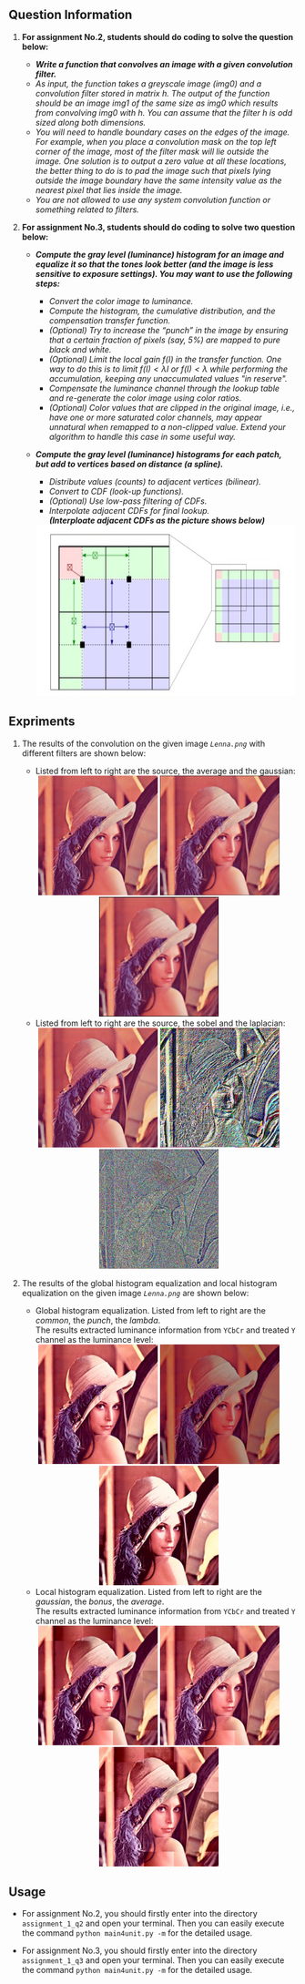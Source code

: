## Question Information

1. **For assignment No.2, students should do coding to solve the question below:**  
    - ***Write a function that convolves an image with a given convolution filter.***
    - *As input, the function takes a greyscale image $(img0)$ and a convolution filter stored in matrix $h$. The output of the function should be an image $img1$ of the same size as $img0$ which results from convolving $img0$ with $h$. You can assume that the filter $h$ is odd sized along both dimensions.*
    - *You will need to handle boundary cases on the edges of the image. For example, when you place a convolution mask on the top left corner of the image, most of the filter mask will lie outside the image. One solution is to output a zero value at all these locations, the better thing to do is to pad the image such that pixels lying outside the image boundary have the same intensity value as the nearest pixel that lies inside the image.*
    - *You are not allowed to use any system convolution function or something related to filters.*

2. **For assignment No.3, students should do coding to solve two question below:**  
    - ***Compute the gray level (luminance) histogram for an image and equalize it so that the tones look better (and the image is less sensitive to exposure settings). You may want to use the following steps:***
        - *Convert the color image to luminance.*
        - *Compute the histogram, the cumulative distribution, and the compensation transfer function.*
        - *(Optional) Try to increase the “punch” in the image by ensuring that a certain fraction of pixels (say, 5%) are mapped to pure black and white.*
        - *(Optional) Limit the local gain $f(I)$ in the transfer function. One way to do this is to limit $f(I) < \lambda I$ or $f(I) < \lambda$ while performing the accumulation, keeping any unaccumulated values "in reserve".*
        - *Compensate the luminance channel through the lookup table and re-generate the color image using color ratios.*
        - *(Optional) Color values that are clipped in the original image, i.e., have one or more saturated color channels, may appear unnatural when remapped to a non-clipped value. Extend your algorithm to handle this case in some useful way.*

    - ***Compute the gray level (luminance) histograms for each patch, but add to vertices based on distance (a spline).***
        - *Distribute values (counts) to adjacent vertices (bilinear).*
        - *Convert to CDF (look-up functions).*
        - *(Optional) Use low-pass filtering of CDFs.*
        - *Interpolate adjacent CDFs for final lookup.*  
        ***(Interploate adjacent CDFs as the picture shows below)***
         <div align=center><img width="600" height="300" src="https://github.com/SinestroEdmonce/ComputerVision/raw/master/CV_Assignment_1/img/adaptively_local_hist_eq.jpg"/></div>
        

## Expriments

1. The results of the convolution on the given image *``Lenna.png``* with different filters are shown below:  

    - Listed from left to right are the source, the average and the gaussian:  
    
    <div align=center><img width="210" height="210" src="https://github.com/SinestroEdmonce/ComputerVision/raw/master/CV_Assignment_1/resource/Lenna.png"/> <img width="210" height="210" src="https://github.com/SinestroEdmonce/ComputerVision/raw/master/CV_Assignment_1/results/Lenna_average.jpg"/> <img width="210" height="210" src="https://github.com/SinestroEdmonce/ComputerVision/raw/master/CV_Assignment_1/results/Lenna_gaussian.jpg"/></div>

    - Listed from left to right are the source, the sobel and the laplacian:  

    <div align=center><img width="210" height="210" src="https://github.com/SinestroEdmonce/ComputerVision/raw/master/CV_Assignment_1/resource/Lenna.png"/> <img width="210" height="210" src="https://github.com/SinestroEdmonce/ComputerVision/raw/master/CV_Assignment_1/results/Lenna_sobel.jpg"/> <img width="210" height="210" src="https://github.com/SinestroEdmonce/ComputerVision/raw/master/CV_Assignment_1/results/Lenna_laplacian.jpg"/></div>

2. The results of the global histogram equalization and local histogram equalization on the given image *``Lenna.png``* are shown below:

    - Global histogram equalization. Listed from left to right are the *common*, the *punch*, the *lambda*.  
    The results extracted luminance information from ``YCbCr`` and treated ``Y`` channel as the luminance level:

    <div align=center><img width="210" height="210" src="https://github.com/SinestroEdmonce/ComputerVision/raw/master/CV_Assignment_1/results/Lenna_ycbcr_common.jpg"/> <img width="210" height="210" src="https://github.com/SinestroEdmonce/ComputerVision/raw/master/CV_Assignment_1/results/Lenna_ycbcr_lambda0.7.jpg"/> <img width="210" height="210" src="https://github.com/SinestroEdmonce/ComputerVision/raw/master/CV_Assignment_1/results/Lenna_ycbcr_punch0.4.jpg"/></div>

    - Local histogram equalization. Listed from left to right are the *gaussian*, the *bonus*, the *average*.  
    The results extracted luminance information from ``YCbCr`` and treated ``Y`` channel as the luminance level:

    <div align=center><img width="210" height="210" src="https://github.com/SinestroEdmonce/ComputerVision/raw/master/CV_Assignment_1/results/Lenna_ycbcr_gaussian.jpg"/> <img width="210" height="210" src="https://github.com/SinestroEdmonce/ComputerVision/raw/master/CV_Assignment_1/results/Lenna_ycbcr_bonus.jpg"/> <img width="210" height="210" src="https://github.com/SinestroEdmonce/ComputerVision/raw/master/CV_Assignment_1/results/Lenna_ycbcr_average.jpg"/></div>

## Usage

- For assignment No.2, you should firstly enter into the directory ``assignment_1_q2`` and open your terminal. Then you can easily execute the command ``python main4unit.py -m`` for the detailed usage.

- For assignment No.3,  you should firstly enter into the directory ``assignment_1_q3`` and open your terminal. Then you can easily execute the command ``python main4unit.py -m`` for the detailed usage.